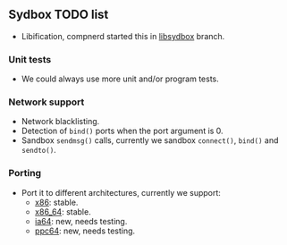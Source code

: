 ## Sydbox TODO list

  - Libification, compnerd started this in [libsydbox](http://github.com/alip/sydbox/tree/libsydbox) branch.

### Unit tests
  - We could always use more unit and/or program tests.

### Network support
  - Network blacklisting.
  - Detection of `bind()` ports when the port argument is 0.
  - Sandbox `sendmsg()` calls, currently we sandbox `connect()`, `bind()` and `sendto()`.

### Porting
  - Port it to different architectures, currently we support:
    * [x86](http://en.wikipedia.org/wiki/X86): stable.
    * [x86\_64](http://en.wikipedia.org/wiki/X86_64): stable.
    * [ia64](http://en.wikipedia.org/wiki/Ia64): new, needs testing.
    * [ppc64](http://en.wikipedia.org/wiki/Ppc64): new, needs testing.

